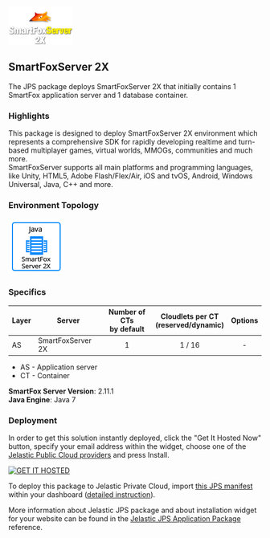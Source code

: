 [![SmartFoxServer 2X](images/sfs2x_logo.png)](../../../smartfoxserver-2x)
##  SmartFoxServer 2X

The JPS package deploys SmartFoxServer 2X that initially contains 1 SmartFox application server and 1 database container. 

### Highlights
This package is designed to deploy SmartFoxServer 2X environment which represents a comprehensive SDK for rapidly developing realtime and turn-based multiplayer games, virtual worlds, MMOGs, communities and much more.<br />
SmartFoxServer supports all main platforms and programming languages, like Unity, HTML5, Adobe Flash/Flex/Air, iOS and tvOS, Android, Windows Universal, Java, C++ and more.

### Environment Topology

![smartfoxserver-2x-environment-topology](images/smartfoxserver-2x-environment-topology.png)

### Specifics

Layer                |     Server    | Number of CTs <br/> by default | Cloudlets per CT <br/> (reserved/dynamic) | Options
-------------------- | --------------| :----------------------------: | :---------------------------------------: | :-----:
AS                   | SmartFoxServer 2X |       1                        |           1 / 16                          | -

* AS - Application server 
* CT - Container

**SmartFox Server Version**: 2.11.1<br/>
**Java Engine**: Java 7<br/>

### Deployment

In order to get this solution instantly deployed, click the "Get It Hosted Now" button, specify your email address within the widget, choose one of the [Jelastic Public Cloud providers](https://jelastic.cloud) and press Install.

[![GET IT HOSTED](https://raw.githubusercontent.com/jelastic-jps/jpswiki/master/images/getithosted.png)](https://jelastic.com/install-application/?manifest=https%3A%2F%2Fgithub.com%2Fjelastic-jps%2Fsmartfoxserver-2x%2Fraw%2Fmaster%2Fmanifest.jps)

To deploy this package to Jelastic Private Cloud, import [this JPS manifest](../../raw/master/manifest.jps) within your dashboard ([detailed instruction](https://docs.jelastic.com/environment-export-import#import)).

More information about Jelastic JPS package and about installation widget for your website can be found in the [Jelastic JPS Application Package](https://github.com/jelastic-jps/jpswiki/wiki/Jelastic-JPS-Application-Package) reference.

